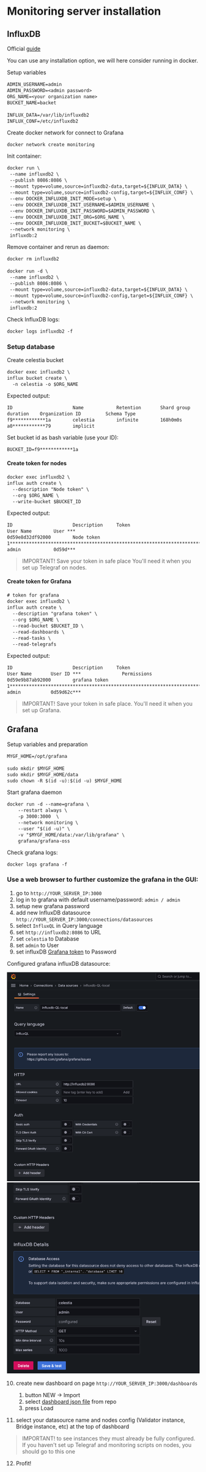 # Monitoring server installation 


## InfluxDB 

Official [guide](https://docs.influxdata.com/influxdb/v2/install)

You can use any installation option, we will here consider running in docker.

Setup variables
```
ADMIN_USERNAME=admin
ADMIN_PASSWORD=<admin password>
ORG_NAME=<your organization name>
BUCKET_NAME=backet

INFLUX_DATA=/var/lib/influxdb2
INFLUX_CONF=/etc/influxdb2
```

Create docker network for connect to Grafana
```
docker network create monitoring
```

Init container:
```
docker run \
 --name influxdb2 \
 --publish 8086:8086 \
 --mount type=volume,source=influxdb2-data,target=${INFLUX_DATA} \
 --mount type=volume,source=influxdb2-config,target=${INFLUX_CONF} \
 --env DOCKER_INFLUXDB_INIT_MODE=setup \
 --env DOCKER_INFLUXDB_INIT_USERNAME=$ADMIN_USERNAME \
 --env DOCKER_INFLUXDB_INIT_PASSWORD=$ADMIN_PASSWORD \
 --env DOCKER_INFLUXDB_INIT_ORG=$ORG_NAME \
 --env DOCKER_INFLUXDB_INIT_BUCKET=$BUCKET_NAME \
 --network monitoring \
 influxdb:2
```

Remove container and rerun as daemon:
```
docker rm influxdb2

docker run -d \
 --name influxdb2 \
 --publish 8086:8086 \
 --mount type=volume,source=influxdb2-data,target=${INFLUX_DATA} \
 --mount type=volume,source=influxdb2-config,target=${INFLUX_CONF} \
 --network monitoring \
 influxdb:2
```

Check InfluxDB logs: 
```
docker logs influxdb2 -f
```

### Setup database

Create celestia bucket
```
docker exec influxdb2 \
influx bucket create \
  -n celestia -o $ORG_NAME
```

Expected output:
```
ID                      Name            Retention       Shard group duration    Organization ID         Schema Type
f9************1a        celestia        infinite        168h0m0s                a0************79        implicit
```

Set bucket id as bash variable (use your ID):
```
BUCKET_ID=f9************1a
```

#### Create token for nodes

```
docker exec influxdb2 \
influx auth create \
  --description "Node token" \
  --org $ORG_NAME \
  --write-bucket $BUCKET_ID   
```

Expected output:
```
ID                      Description     Token                                                                                    User Name        User ***
0d59e8d32df92000        Node token      1************************************************************************************Q== admin            0d59d***
```

> IMPORTANT! Save your token in safe place
> You'll need it when you set up Telegraf on nodes.

#### Create token for Grafana

```
# token for grafana
docker exec influxdb2 \
influx auth create \
  --description "grafana token" \
  --org $ORG_NAME \
  --read-bucket $BUCKET_ID \
  --read-dashboards \
  --read-tasks \
  --read-telegrafs
```

Expected output:
```
ID                      Description     Token                                                                                           User Name       User ID ***               Permissions
0d59e9b87ab92000        grafana token   1************************************************************************************Q==        admin           0d59d62c***
```
> IMPORTANT! Save your token in safe place.
> You'll need it when you set up Grafana.



## Grafana 

Setup variables and preparation
```
MYGF_HOME=/opt/grafana

sudo mkdir $MYGF_HOME
sudo mkdir $MYGF_HOME/data
sudo chown -R $(id -u):$(id -u) $MYGF_HOME
```

Start grafana daemon
```
docker run -d --name=grafana \
	--restart always \
	-p 3000:3000  \
	--network monitoring \
	--user "$(id -u)" \
	-v "$MYGF_HOME/data:/var/lib/grafana" \
	grafana/grafana-oss
```

Check grafana logs: 
```
docker logs grafana -f
```

### Use a web browser to further customize the grafana in the GUI:

1. go to `http://YOUR_SERVER_IP:3000`
2. log in to grafana with default username/password: `admin / admin`
3. setup new grafana password
4. add new InfluxDB datasource `http://YOUR_SERVER_IP:3000/connections/datasources`
5. select `InfluxQL` in Query language
6. set `http://influxdb2:8086` to URL
7. set `celestia` to Database
8. set `admin` to User
9. set influxDB [Grafana token](#Create-token-for-Grafana) to Password

Configured grafana influxDB datasource:

![Grafana datasource influxDB settings](./grafana_influx_setup0.png "Settings")
![Grafana datasource influxDB settings part2](./grafana_influx_setup1.png "Settings")

10. create new dashboard on page `http://YOUR_SERVER_IP:3000/dashboards`
    1. button NEW -> Import
    2. select [dashboard json file](../grafana/celestia_cluster_monitoring.json) from repo
    3. press Load
       
11. select your datasource name and nodes config (Validator instance, Bridge instance, etc) at the top of dashboard

> IMPORTANT! to see instances they must already be fully configured. 
>   If you haven't set up Telegraf and monitoring scripts on nodes, you should go to this one

12. Profit!


